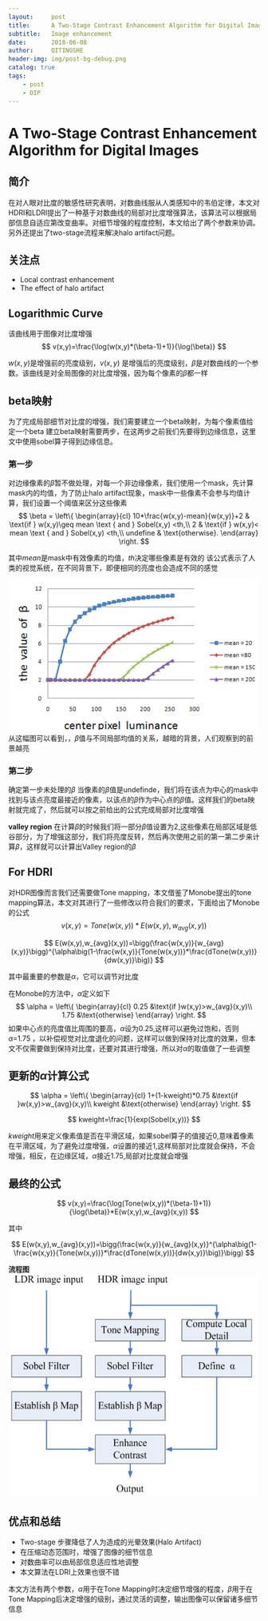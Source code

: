 ```yaml
---
layout:     post
title:      A Two-Stage Contrast Enhancement Algorithm for Digital Images
subtitle:   Image enhancement
date:       2018-06-08
author:     QITINGSHE
header-img: img/post-bg-debug.png
catalog: true
tags:
    - post
    - DIP
---
```

# A Two-Stage Contrast Enhancement Algorithm for Digital Images


## 简介
在对人眼对比度的敏感性研究表明，对数曲线服从人类感知中的韦伯定律，本文对HDRI和LDRI提出了一种基于对数曲线的局部对比度增强算法，该算法可以根据局部信息自适应第改变曲率。对细节增强的程度控制，本文给出了两个参数来协调。另外还提出了two-stage流程来解决halo artifact问题。


## 关注点
- Local contrast enhancement
- The effect of halo artifact


## Logarithmic Curve
该曲线用于图像对比度增强
$$
v(x,y)=\frac{\log(w(x,y)*(\beta-1)+1)}{\log(\beta)}
$$

$w(x,y)$是增强前的亮度级别，$v(x,y)$ 是增强后的亮度级别，$\beta$是对数曲线的一个参数。该曲线是对全局图像的对比度增强，因为每个像素的$\beta$都一样


## beta映射
为了完成局部细节对比度的增强，我们需要建立一个beta映射，为每个像素值给定一个beta
建立beta映射需要两步，在这两步之前我们先要得到边缘信息，这里文中使用sobel算子得到边缘信息。


### 第一步
对边缘像素的$\beta$暂不做处理，对每一个非边缘像素，我们使用一个mask，先计算mask内的均值，为了防止halo artifact现象，mask中一些像素不会参与均值计算，我们设置一个阈值来区分这些像素
$$
\beta = \left\{
\begin{array}{cl}
10*\frac{w(x,y)-mean}{w(x,y)}+2 & \text{if } w(x,y)\geq mean \text { and } Sobel(x,y) <th,\\
2 & \text{if } w(x,y)< mean \text { and } Sobel(x,y) <th,\\
undefine & \text{otherwise}.
\end{array} \right.
$$

其中$mean$是mask中有效像素的均值，$th$决定哪些像素是有效的
该公式表示了人类的视觉系统，在不同背景下，即便相同的亮度也会造成不同的感觉


![](https://github.com/Qitingshe/Qitingshe.github.io/raw/master/pic/center.png)
从这幅图可以看到，，$\beta$值与不同局部均值的关系，越暗的背景，人们观察到的前景越亮


### 第二步
确定第一步未处理的$\beta$
当像素的$\beta$值是undefinde，我们将在该点为中心的mask中找到与该点亮度最接近的像素，以该点的$\beta$作为中心点的$\beta$值。这样我们的beta映射就完成了，然后就可以按之前给出的公式完成局部对比度增强


**valley region**
在计算$\beta$的时候我们将一部分$\beta$值设置为2,这些像素在局部区域是低谷部分，为了增强这部分，我们将亮度反转，然后再次使用之前的第一第二步来计算$\beta$，这样就可以计算出Valley region的$\beta$


## For HDRI
对HDR图像而言我们还需要做Tone mapping，本文借鉴了Monobe提出的tone mapping算法，本文对其进行了一些修改以符合我们的要求，下面给出了Monobe的公式
$$
v(x,y)=Tone(w(x,y))*E(w(x,y),w_{avg}(x,y))
$$

$$
E(w(x,y),w_{avg}(x,y))=\bigg(\frac{w(x,y)}{w_{avg}(x,y)}\bigg)^{\alpha\big(1-\frac{w(x,y)}{Tone(w(x,y))}*\frac{dTone(w(x,y))}{dw(x,y)}\big)}
$$

其中最重要的参数是$\alpha$，它可以调节对比度


在Monobe的方法中，$\alpha$定义如下
$$
\alpha = \left\{
\begin{array}{cl}
0.25 &\text{if }w(x,y)>w_{avg}(x,y)\\
1.75 &\text{otherwise}
\end{array} \right.
$$
如果中心点的亮度值比周围的要高，$\alpha$设为0.25,这样可以避免过饱和，否则$\alpha$=1.75 ，以补偿视觉对比度退化的问题，这样可以做到保持对比度的效果，但本文不仅需要做到保持对比度，还要对其进行增强，所以对$\alpha$的取值做了一些调整


## 更新的$\alpha$计算公式
$$
\alpha = \left\{
\begin{array}{cl}
1+(1-kweight)*0.75 &\text{if }w(x,y)>w_{avg}(x,y)\\
kweight &\text{otherwise}
\end{array} 
\right.
$$

$$
kweight=\frac{1}{exp(Sobel(x,y))}
$$

$kweight$用来定义像素值是否在平滑区域，如果sobel算子的值接近0,意味着像素在平滑区域，为了避免过度增强，$\alpha$设置的接近1,这样局部对比度就会保持，不会增强，相反，在边缘区域，$\alpha$接近1.75,局部对比度就会增强


## 最终的公式
$$
v(x,y)=\frac{\log(Tone(w(x,y))*(\beta-1)+1)}{\log(\beta)}*E(w(x,y),w_{avg}(x,y))
$$

其中

$$
E(w(x,y),w_{avg}(x,y))=\bigg(\frac{w(x,y)}{w_{avg}(x,y)}^{\alpha\big(1-\frac{w(x,y)}{Tone(w(x,y))}*\frac{dTone(w(x,y))}{dw(x,y)}\big)}\bigg)
$$


**流程图**
![](https://github.com/Qitingshe/Qitingshe.github.io/raw/master/pic/flowchart.png)


## 优点和总结
- Two-stage 步骤降低了人为造成的光晕效果(Halo Artifact)
- 在压缩动态范围时，增强了图像的细节信息
- 对数曲率可以由局部信息适应性地调整
- 本文算法在LDRI上效果也很不错

本文方法有两个参数，$\alpha$用于在Tone Mapping时决定细节增强的程度，$\beta$用于在Tone Mapping后决定增强的级别，通过灵活的调整，输出图像可以保留诸多细节信息
